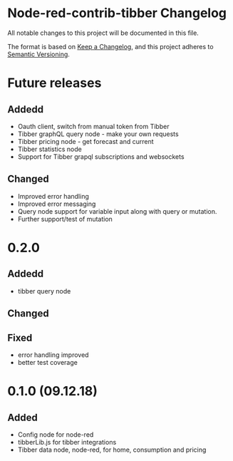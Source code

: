 # Node-red-contrib-tibber Changelog
All notable changes to this project will be documented in this file.

The format is based on [Keep a Changelog](https://keepachangelog.com/en/1.0.0/),
and this project adheres to [Semantic Versioning](https://semver.org/spec/v2.0.0.html).

# Future releases

## Addedd
* Oauth client, switch from manual token from Tibber
* Tibber graphQL query node - make your own requests
* Tibber pricing node - get forecast and current
* Tibber statistics node
* Support for Tibber grapql subscriptions and websockets

## Changed
* Improved error handling
* Improved error messaging
* Query node support for variable input along with query or mutation.
* Further support/test of mutation


# 0.2.0
## Addedd
- tibber query node

## Changed

## Fixed
- error handling improved
- better test coverage

# 0.1.0 (09.12.18)

## Added
* Config node for node-red
* tibberLib.js for tibber integrations
* Tibber data node, node-red, for home, consumption and pricing



